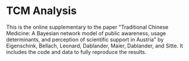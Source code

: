 # TCM Analysis
This is the online supplementary to the paper "Traditional Chinese Medicine: A Bayesian network model of public awareness, usage determinants, and perception of scientific support in Austria" by Eigenschink, Bellach, Leonard, Dablander, Maier, Dablander, and Sitte. It includes the code and data to fully reproduce the results.